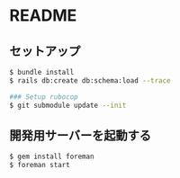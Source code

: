 # README

## セットアップ

```sh
$ bundle install
$ rails db:create db:schema:load --trace

### Setup rubocop
$ git submodule update --init
```

## 開発用サーバーを起動する

```sh
$ gem install foreman
$ foreman start
```

